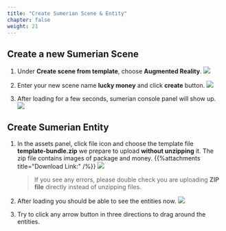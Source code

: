 ```yaml
---
title: "Create Sumerian Scene & Entity"
chapter: false
weight: 21
---
```



## Create a new Sumerian Scene

1. Under **Create scene from template**, choose **Augmented Reality**.
   ![](/image/WechatIMG4_1.png)
    
1. Enter your new scene name **lucky money** and click **create** button.
   ![](/image/WechatIMG6_1.png)
    
1. After loading for a few seconds, sumerian console panel will show up.
   ![](/image/WechatIMG7_1.png)
   

## Create Sumerian Entity

1. In the assets panel, click file icon and choose the template file **template-bundle.zip** we prepare to upload **without unzipping** it. The zip file contains images of package and money. 
    {{%attachments title="Download Link:" /%}}
   ![](/image/WechatIMG5.png)
   > If you see any errors, please double check you are uploading **ZIP file** directly instead of unzipping files.

1. After loading you should be able to see the entities now.
   ![](/image/WechatIMG8_1.png)

1. Try to click any arrow button in three directions to drag around the entities.

